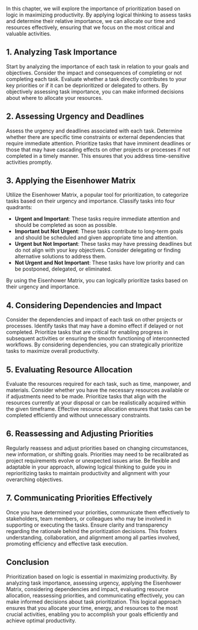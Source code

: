 
In this chapter, we will explore the importance of prioritization based on logic in maximizing productivity. By applying logical thinking to assess tasks and determine their relative importance, we can allocate our time and resources effectively, ensuring that we focus on the most critical and valuable activities.

1\. Analyzing Task Importance
----------------------------

Start by analyzing the importance of each task in relation to your goals and objectives. Consider the impact and consequences of completing or not completing each task. Evaluate whether a task directly contributes to your key priorities or if it can be deprioritized or delegated to others. By objectively assessing task importance, you can make informed decisions about where to allocate your resources.

2\. Assessing Urgency and Deadlines
----------------------------------

Assess the urgency and deadlines associated with each task. Determine whether there are specific time constraints or external dependencies that require immediate attention. Prioritize tasks that have imminent deadlines or those that may have cascading effects on other projects or processes if not completed in a timely manner. This ensures that you address time-sensitive activities promptly.

3\. Applying the Eisenhower Matrix
---------------------------------

Utilize the Eisenhower Matrix, a popular tool for prioritization, to categorize tasks based on their urgency and importance. Classify tasks into four quadrants:

* **Urgent and Important**: These tasks require immediate attention and should be completed as soon as possible.
* **Important but Not Urgent**: These tasks contribute to long-term goals and should be scheduled and given appropriate time and attention.
* **Urgent but Not Important**: These tasks may have pressing deadlines but do not align with your key objectives. Consider delegating or finding alternative solutions to address them.
* **Not Urgent and Not Important**: These tasks have low priority and can be postponed, delegated, or eliminated.

By using the Eisenhower Matrix, you can logically prioritize tasks based on their urgency and importance.

4\. Considering Dependencies and Impact
--------------------------------------

Consider the dependencies and impact of each task on other projects or processes. Identify tasks that may have a domino effect if delayed or not completed. Prioritize tasks that are critical for enabling progress in subsequent activities or ensuring the smooth functioning of interconnected workflows. By considering dependencies, you can strategically prioritize tasks to maximize overall productivity.

5\. Evaluating Resource Allocation
---------------------------------

Evaluate the resources required for each task, such as time, manpower, and materials. Consider whether you have the necessary resources available or if adjustments need to be made. Prioritize tasks that align with the resources currently at your disposal or can be realistically acquired within the given timeframe. Effective resource allocation ensures that tasks can be completed efficiently and without unnecessary constraints.

6\. Reassessing and Adjusting Priorities
---------------------------------------

Regularly reassess and adjust priorities based on changing circumstances, new information, or shifting goals. Priorities may need to be recalibrated as project requirements evolve or unexpected issues arise. Be flexible and adaptable in your approach, allowing logical thinking to guide you in reprioritizing tasks to maintain productivity and alignment with your overarching objectives.

7\. Communicating Priorities Effectively
---------------------------------------

Once you have determined your priorities, communicate them effectively to stakeholders, team members, or colleagues who may be involved in supporting or executing the tasks. Ensure clarity and transparency regarding the rationale behind the prioritization decisions. This fosters understanding, collaboration, and alignment among all parties involved, promoting efficiency and effective task execution.

Conclusion
----------

Prioritization based on logic is essential in maximizing productivity. By analyzing task importance, assessing urgency, applying the Eisenhower Matrix, considering dependencies and impact, evaluating resource allocation, reassessing priorities, and communicating effectively, you can make informed decisions about task prioritization. This logical approach ensures that you allocate your time, energy, and resources to the most crucial activities, enabling you to accomplish your goals efficiently and achieve optimal productivity.

